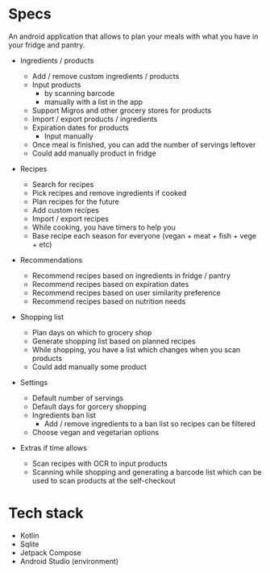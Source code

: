 # Specs

An android application that allows to plan your meals with what you have in your
fridge and pantry.

- Ingredients / products
	- Add / remove custom ingredients / products
	- Input products
		- by scanning barcode
		- manually with a list in the app
	- Support Migros and other grocery stores for products
	- Import / export products / ingredients
	- Expiration dates for products
		- Input manually
	- Once meal is finished, you can add the number of servings leftover
    - Could add manually product in fridge
	
- Recipes
	- Search for recipes
	- Pick recipes and remove ingredients if cooked
	- Plan recipes for the future
	- Add custom recipes
	- Import / export recipes
	- While cooking, you have timers to help you
	- Base recipe each season for everyone (vegan + meat + fish + vege + etc)

- Recommendations
	- Recommend recipes based on ingredients in fridge / pantry
	- Recommend recipes based on expiration dates
	- Recommend recipes based on user similarity preference
	- Recommend recipes based on nutrition needs
	
- Shopping list
	- Plan days on which to grocery shop
	- Generate shopping list based on planned recipes
	- While shopping, you have a list which changes when you scan products
	- Could add manually some product

- Settings
	- Default number of servings
	- Default days for gorcery shopping
	- Ingredients ban list
		- Add / remove ingredients to a ban list so recipes can be filtered
	- Choose vegan and vegetarian options

- Extras if time allows
    - Scan recipes with OCR to input products
    - Scanning while shopping and generating a barcode list which can be used to
    scan products at the self-checkout

# Tech stack

- Kotlin
- Sqlite
- Jetpack Compose
- Android Studio (environment)
